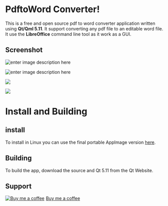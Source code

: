 # PdftoWord Converter!

This is a free and open source pdf to word converter application written using **Qt/Qml 5.11**.
It support converting any pdf file to an editable word file.
It use the **LibreOffice** command line tool as it work as a GUI.

## Screenshot

![enter image description here](https://pbs.twimg.com/media/DdeXU8iUwAASvqg.jpg)

![enter image description here](https://pbs.twimg.com/media/DdeXU8uU8AA4aL7.jpg)

![](https://pbs.twimg.com/media/DdeXU8uVAAAnLTq.jpg)


![](https://pbs.twimg.com/media/DdeXU8sVQAAAaO_.jpg)
# Install and Building
## install

To install in Linux you can use the final portable AppImage version [here](https://github.com/foxoman/pdftoword/releases).

## Building

To build the app, download the source and Qt 5.11 from the Qt Website.

## Support
<link href="https://fonts.googleapis.com/css?family=Cookie" rel="stylesheet"><a class="bmc-button" target="_blank" href="https://www.buymeacoffee.com/foxoman"><img src="https://www.buymeacoffee.com/assets/img/BMC-btn-logo.svg" alt="Buy me a coffee"><span style="margin-left:5px">Buy me a coffee</span></a>

